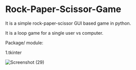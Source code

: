 # Rock-Paper-Scissor-Game

It is a simple rock-paper-scissor GUI based game in python.

It is a loop game for a single user vs computer.

Package/ module:

1.tkinter

![Screenshot (29)](https://user-images.githubusercontent.com/88656609/208572795-7c768c10-b524-4aae-bc92-0e462ccecf0d.png)
